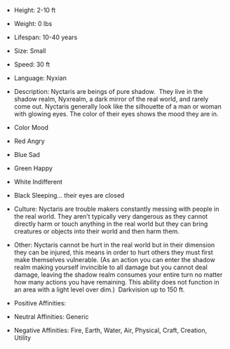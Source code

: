 - Height: 2-10 ft
    
- Weight: 0 lbs
    
- Lifespan: 10-40 years
    
- Size: Small
    
- Speed: 30 ft
    
- Language: Nyxian
    
- Description: Nyctaris are beings of pure shadow.  They live in the shadow realm, Nyxrealm, a dark mirror of the real world, and rarely come out. Nyctaris generally look like the silhouette of a man or woman with glowing eyes. The color of their eyes shows the mood they are in.
    

- Color Mood
    
- Red Angry
    
- Blue Sad
    
- Green Happy
    
- White Indifferent
    
- Black Sleeping… their eyes are closed
    

- Culture: Nyctaris are trouble makers constantly messing with people in the real world. They aren’t typically very dangerous as they cannot directly harm or touch anything in the real world but they can bring creatures or objects into their world and then harm them. 
    
- Other: Nyctaris cannot be hurt in the real world but in their dimension they can be injured, this means in order to hurt others they must first make themselves vulnerable. (As an action you can enter the shadow realm making yourself invincible to all damage but you cannot deal damage, leaving the shadow realm consumes your entire turn no matter how many actions you have remaining. This ability does not function in an area with a light level over dim.)  Darkvision up to 150 ft.
    
- Positive Affinities: 
    
- Neutral Affinities: Generic 
    
- Negative Affinities: Fire, Earth, Water, Air, Physical, Craft, Creation, Utility